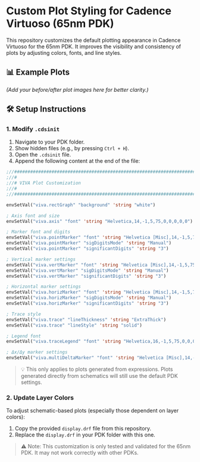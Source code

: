 
# Custom Plot Styling for Cadence Virtuoso (65nm PDK)

This repository customizes the default plotting appearance in Cadence Virtuoso for the 65nm PDK. It improves the visibility and consistency of plots by adjusting colors, fonts, and line styles.

## 📊 Example Plots

*(Add your before/after plot images here for better clarity.)*

## 🛠️ Setup Instructions

### 1. Modify `.cdsinit`

1. Navigate to your PDK folder.
2. Show hidden files (e.g., by pressing `Ctrl + H`).
3. Open the `.cdsinit` file.
4. Append the following content at the end of the file:

```lisp
;//#############################################################################################
;//#
;//# VIVA Plot Customization
;//#
;//#############################################################################################

envSetVal("viva.rectGraph" "background" 'string "white")

; Axis font and size
envSetVal("viva.axis" "font" 'string "Helvetica,14,-1,5,75,0,0,0,0,0")

; Marker font and digits
envSetVal("viva.pointMarker" "font" 'string "Helvetica [Misc],14,-1,5,75,0,0,0,0,0")
envSetVal("viva.pointMarker" "sigDigitsMode" 'string "Manual")
envSetVal("viva.pointMarker" "significantDigits" 'string "3")

; Vertical marker settings
envSetVal("viva.vertMarker" "font" 'string "Helvetica [Misc],14,-1,5,75,0,0,0,0,0")
envSetVal("viva.vertMarker" "sigDigitsMode" 'string "Manual")
envSetVal("viva.vertMarker" "significantDigits" 'string "3")

; Horizontal marker settings
envSetVal("viva.horizMarker" "font" 'string "Helvetica [Misc],14,-1,5,75,0,0,0,0,0")
envSetVal("viva.horizMarker" "sigDigitsMode" 'string "Manual")
envSetVal("viva.horizMarker" "significantDigits" 'string "3")

; Trace style
envSetVal("viva.trace" "lineThickness" 'string "ExtraThick")
envSetVal("viva.trace" "lineStyle" 'string "solid")

; Legend font
envSetVal("viva.traceLegend" "font" 'string "Helvetica,16,-1,5,75,0,0,0,0,0")

; Δx/Δy marker settings
envSetVal("viva.multiDeltaMarker" "font" 'string "Helvetica [Misc],14,-1,5,75,0,0,0,0,0")
```

> 💡 This only applies to plots generated from expressions. Plots generated directly from schematics will still use the default PDK settings.

### 2. Update Layer Colors

To adjust schematic-based plots (especially those dependent on layer colors):

1. Copy the provided `display.drf` file from this repository.
2. Replace the `display.drf` in your PDK folder with this one.

> ⚠️ Note: This customization is only tested and validated for the 65nm PDK. It may not work correctly with other PDKs.
